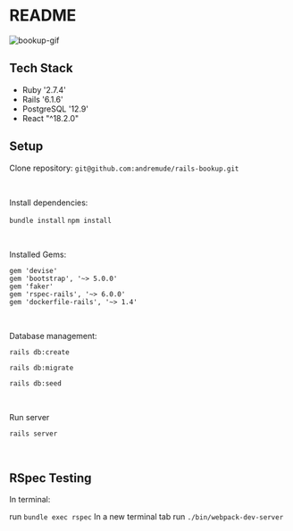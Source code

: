 # README

![bookup-gif](https://github.com/andremude/rails-bookup/assets/71613801/746e4a29-72c8-4c09-ad6a-bba25a7ed1ef)


## Tech Stack
   * Ruby '2.7.4'
   * Rails '6.1.6'
   * PostgreSQL '12.9'
   * React "^18.2.0"

## Setup

Clone repository: `git@github.com:andremude/rails-bookup.git`

<br>

Install dependencies: 

  `bundle install`
  `npm install`

<br>

Installed Gems: 
  ```
  gem 'devise'
  gem 'bootstrap', '~> 5.0.0'
  gem 'faker'
  gem 'rspec-rails', '~> 6.0.0'
  gem 'dockerfile-rails', '~> 1.4'
  ```

<br>

Database management:

  `rails db:create`

  `rails db:migrate`

  `rails db:seed`

<br>  

Run server

  `rails server`

<br>

## RSpec Testing
  
 In terminal: 
  
  run `bundle exec rspec`
  In a new terminal tab run `./bin/webpack-dev-server`
